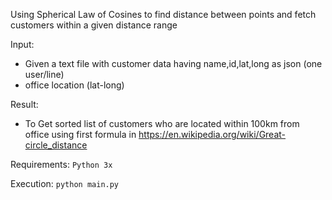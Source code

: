 Using Spherical Law of Cosines to find distance between points and fetch customers within a given distance range

Input:
- Given a text file with customer data having name,id,lat,long as json (one user/line)
- office location (lat-long)

Result:
- To Get sorted list of customers who are located within 100km from office using first formula in https://en.wikipedia.org/wiki/Great-circle_distance 

Requirements:
```Python 3x```

Execution:
```python main.py ```
